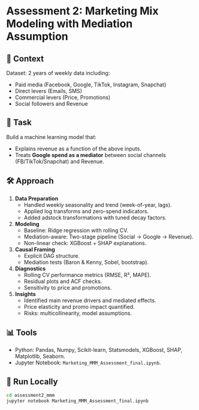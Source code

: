 # Assessment 2: Marketing Mix Modeling with Mediation Assumption

## 📌 Context
Dataset: 2 years of weekly data including:
- Paid media (Facebook, Google, TikTok, Instagram, Snapchat)
- Direct levers (Emails, SMS)
- Commercial levers (Price, Promotions)
- Social followers and Revenue

## 🎯 Task
Build a machine learning model that:
- Explains revenue as a function of the above inputs.
- Treats **Google spend as a mediator** between social channels (FB/TikTok/Snapchat) and Revenue.

## 🛠️ Approach
1. **Data Preparation**
   - Handled weekly seasonality and trend (week-of-year, lags).
   - Applied log transforms and zero-spend indicators.
   - Added adstock transformations with tuned decay factors.
2. **Modeling**
   - Baseline: Ridge regression with rolling CV.
   - Mediation-aware: Two-stage pipeline (Social → Google → Revenue).
   - Non-linear check: XGBoost + SHAP explanations.
3. **Causal Framing**
   - Explicit DAG structure.
   - Mediation tests (Baron & Kenny, Sobel, bootstrap).
4. **Diagnostics**
   - Rolling CV performance metrics (RMSE, R², MAPE).
   - Residual plots and ACF checks.
   - Sensitivity to price and promotions.
5. **Insights**
   - Identified main revenue drivers and mediated effects.
   - Price elasticity and promo impact quantified.
   - Risks: multicollinearity, model assumptions.

## 📊 Tools
- Python: Pandas, Numpy, Scikit-learn, Statsmodels, XGBoost, SHAP, Matplotlib, Seaborn.
- Jupyter Notebook: `Marketing_MMM_Assessment_final.ipynb`.

## 🚀 Run Locally
```bash
cd assessment2_mmm
jupyter notebook Marketing_MMM_Assessment_final.ipynb
